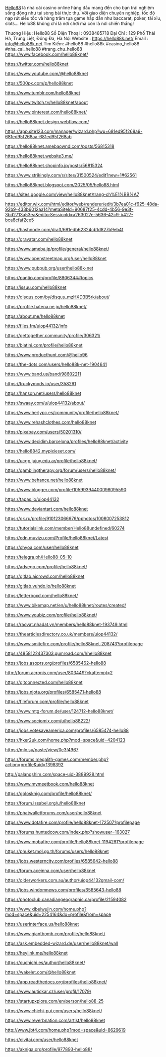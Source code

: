 <a href='https://hello88k.net/'>Hello88</a> là nhà cái casino online hàng đầu mang đến cho bạn trải nghiệm sống động như tại sòng bài thực thụ. Với giao diện chuyên nghiệp, tốc độ nạp rút siêu tốc và hàng trăm tựa game hấp dẫn như baccarat, poker, tài xỉu, slots... Hello88 không chỉ là nơi chơi mà còn là nơi chiến thắng!

Thương Hiệu: Hello88
Số Điện Thoại : 0938485718
Đại Chỉ : 129 Phố Thái Hà, Trung Liệt, Đống Đa, Hà Nội
Website : <a href='https://hello88k.net/'>https://hello88k.net/</a>
Email : info@hello88k.net
Tìm Kiếm: #hello88 #hello88k #casino_hello88 #nha_cai_hello88 #trang_chu_hello88
<a href='https://www.facebook.com/hello88knet/'>https://www.facebook.com/hello88knet/</a>

<a href='https://twitter.com/hello88knet'>https://twitter.com/hello88knet</a>

<a href='https://www.youtube.com/@hello88knet'>https://www.youtube.com/@hello88knet</a>

<a href='https://500px.com/p/hello88knet'>https://500px.com/p/hello88knet</a>

<a href='https://www.tumblr.com/hello88knet'>https://www.tumblr.com/hello88knet</a>

<a href='https://www.twitch.tv/hello88knet/about'>https://www.twitch.tv/hello88knet/about</a>

<a href='https://www.pinterest.com/hello88knet/'>https://www.pinterest.com/hello88knet/</a>

<a href='https://hello88knet.design.webflow.com/'>https://hello88knet.design.webflow.com/</a>

<a href='https://app.site123.com/manager/wizard.php?wu=681ed95f268a9-681ed95f268aa-681ed95f268ab'>https://app.site123.com/manager/wizard.php?wu=681ed95f268a9-681ed95f268aa-681ed95f268ab</a>

<a href='https://hello88knet.amebaownd.com/posts/56815318'>https://hello88knet.amebaownd.com/posts/56815318</a>

<a href='https://hello88knet.website3.me/'>https://hello88knet.website3.me/</a>

<a href='https://hello88knet.shopinfo.jp/posts/56815324'>https://hello88knet.shopinfo.jp/posts/56815324</a>

<a href='https://www.strikingly.com/s/sites/31500524/edit?new=1#62561'>https://www.strikingly.com/s/sites/31500524/edit?new=1#62561</a>

<a href='https://hello88knet.blogspot.com/2025/05/hello88.html'>https://hello88knet.blogspot.com/2025/05/hello88.html</a>

<a href='https://sites.google.com/view/hello88knet/trang-ch%E1%BB%A7'>https://sites.google.com/view/hello88knet/trang-ch%E1%BB%A7</a>

<a href='https://editor.wix.com/html/editor/web/renderer/edit/3b7ea01c-f625-48da-92b9-433b6012aa14?metaSiteId=90687f25-4cdd-4b56-9e3f-3bd2713a53ea&editorSessionId=a263027e-5636-42c9-b427-bca8cfaf2ce5'>https://editor.wix.com/html/editor/web/renderer/edit/3b7ea01c-f625-48da-92b9-433b6012aa14?metaSiteId=90687f25-4cdd-4b56-9e3f-3bd2713a53ea&editorSessionId=a263027e-5636-42c9-b427-bca8cfaf2ce5</a>

<a href='https://hashnode.com/draft/681edb62324cb1d827b9eb4f'>https://hashnode.com/draft/681edb62324cb1d827b9eb4f</a>

<a href='https://gravatar.com/hello88knet'>https://gravatar.com/hello88knet</a>

<a href='https://www.ameba.jp/profile/general/hello88knet/'>https://www.ameba.jp/profile/general/hello88knet/</a>

<a href='https://www.openstreetmap.org/user/hello88knet'>https://www.openstreetmap.org/user/hello88knet</a>

<a href='https://www.pubpub.org/user/hello88k-net'>https://www.pubpub.org/user/hello88k-net</a>

<a href='https://pantip.com/profile/8806344#topics'>https://pantip.com/profile/8806344#topics</a>

<a href='https://issuu.com/hello88knet'>https://issuu.com/hello88knet</a>

<a href='https://disqus.com/by/disqus_mzHXD3B5rk/about/'>https://disqus.com/by/disqus_mzHXD3B5rk/about/</a>

<a href='https://profile.hatena.ne.jp/hello88knet/'>https://profile.hatena.ne.jp/hello88knet/</a>

<a href='https://about.me/hello88knet'>https://about.me/hello88knet</a>

<a href='https://files.fm/uiop44132/info'>https://files.fm/uiop44132/info</a>

<a href='https://gettogether.community/profile/306321/'>https://gettogether.community/profile/306321/</a>

<a href='https://blatini.com/profile/hello88knet'>https://blatini.com/profile/hello88knet</a>

<a href='https://www.producthunt.com/@hello96'>https://www.producthunt.com/@hello96</a>

<a href='https://the-dots.com/users/hello88k-net-1904641'>https://the-dots.com/users/hello88k-net-1904641</a>

<a href='https://www.band.us/band/98602211'>https://www.band.us/band/98602211</a>

<a href='https://truckymods.io/user/358261'>https://truckymods.io/user/358261</a>

<a href='https://hanson.net/users/hello88knet'>https://hanson.net/users/hello88knet</a>

<a href='https://swaay.com/u/uiop44132/about/'>https://swaay.com/u/uiop44132/about/</a>

<a href='https://www.herlypc.es/community/profile/hello88knet/'>https://www.herlypc.es/community/profile/hello88knet/</a>

<a href='https://www.rehashclothes.com/hello88knet'>https://www.rehashclothes.com/hello88knet</a>

<a href='https://pixabay.com/users/50201310/'>https://pixabay.com/users/50201310/</a>

<a href='https://www.decidim.barcelona/profiles/hello88knet/activity'>https://www.decidim.barcelona/profiles/hello88knet/activity</a>

<a href='https://hello8842.mypixieset.com/'>https://hello8842.mypixieset.com/</a>

<a href='https://ucgp.jujuy.edu.ar/profile/hello88knet/'>https://ucgp.jujuy.edu.ar/profile/hello88knet/</a>

<a href='https://gamblingtherapy.org/forum/users/hello88knet/'>https://gamblingtherapy.org/forum/users/hello88knet/</a>

<a href='https://www.behance.net/hello88knet'>https://www.behance.net/hello88knet</a>

<a href='https://www.blogger.com/profile/10599394400098095590'>https://www.blogger.com/profile/10599394400098095590</a>

<a href='https://tapas.io/uiop44132'>https://tapas.io/uiop44132</a>

<a href='https://www.deviantart.com/hello88knet'>https://www.deviantart.com/hello88knet</a>

<a href='https://ok.ru/profile/910123066676/pphotos/1008007253812'>https://ok.ru/profile/910123066676/pphotos/1008007253812</a>

<a href='https://tutorialslink.com/member/Hello88undefined/60274'>https://tutorialslink.com/member/Hello88undefined/60274</a>

<a href='https://cdn.muvizu.com/Profile/hello88knet/Latest'>https://cdn.muvizu.com/Profile/hello88knet/Latest</a>

<a href='https://chyoa.com/user/hello88knet'>https://chyoa.com/user/hello88knet</a>

<a href='https://telegra.ph/Hello88-05-10'>https://telegra.ph/Hello88-05-10</a>

<a href='https://advego.com/profile/hello88knet/'>https://advego.com/profile/hello88knet/</a>

<a href='https://gitlab.aicrowd.com/hello88knet'>https://gitlab.aicrowd.com/hello88knet</a>

<a href='https://gitlab.vuhdo.io/hello88knet'>https://gitlab.vuhdo.io/hello88knet</a>

<a href='https://letterboxd.com/hello88knet/'>https://letterboxd.com/hello88knet/</a>

<a href='https://www.bikemap.net/en/u/hello88knet/routes/created/'>https://www.bikemap.net/en/u/hello88knet/routes/created/</a>

<a href='https://www.youbiz.com/profile/hello88knet/'>https://www.youbiz.com/profile/hello88knet/</a>

<a href='https://raovat.nhadat.vn/members/hello88knet-193749.html'>https://raovat.nhadat.vn/members/hello88knet-193749.html</a>

<a href='https://thearticlesdirectory.co.uk/members/uiop44132/'>https://thearticlesdirectory.co.uk/members/uiop44132/</a>

<a href='https://www.smitefire.com/profile/hello88knet-208743?profilepage'>https://www.smitefire.com/profile/hello88knet-208743?profilepage</a>

<a href='https://4858122437303.gumroad.com/l/hello88knet'>https://4858122437303.gumroad.com/l/hello88knet</a>

<a href='https://jobs.asoprs.org/profiles/6585462-hello88'>https://jobs.asoprs.org/profiles/6585462-hello88</a>

<a href='http://forum.acronis.com/user/803449?ckattempt=2'>http://forum.acronis.com/user/803449?ckattempt=2</a>

<a href='https://gitconnected.com/hello88knet'>https://gitconnected.com/hello88knet</a>

<a href='https://jobs.njota.org/profiles/6585471-hello88'>https://jobs.njota.org/profiles/6585471-hello88</a>

<a href='https://fileforum.com/profile/hello88knet'>https://fileforum.com/profile/hello88knet</a>

<a href='https://www.mtg-forum.de/user/124712-hello88knet/'>https://www.mtg-forum.de/user/124712-hello88knet/</a>

<a href='https://www.sociomix.com/u/hello88222/'>https://www.sociomix.com/u/hello88222/</a>

<a href='https://jobs.votesaveamerica.com/profiles/6585474-hello88'>https://jobs.votesaveamerica.com/profiles/6585474-hello88</a>

<a href='https://hker2uk.com/home.php?mod=space&uid=4204123'>https://hker2uk.com/home.php?mod=space&uid=4204123</a>

<a href='https://mlx.su/paste/view/0c3f4967'>https://mlx.su/paste/view/0c3f4967</a>

<a href='https://forums.megalith-games.com/member.php?action=profile&uid=1398392'>https://forums.megalith-games.com/member.php?action=profile&uid=1398392</a>

<a href='http://palangshim.com/space-uid-3889928.html'>http://palangshim.com/space-uid-3889928.html</a>

<a href='https://www.mymeetbook.com/hello88knet'>https://www.mymeetbook.com/hello88knet</a>

<a href='https://golosknig.com/profile/hello88knet/'>https://golosknig.com/profile/hello88knet/</a>

<a href='https://forum.issabel.org/u/hello88knet'>https://forum.issabel.org/u/hello88knet</a>

<a href='https://phatwalletforums.com/user/hello88knet'>https://phatwalletforums.com/user/hello88knet</a>

<a href='https://www.dotafire.com/profile/hello88knet-172507?profilepage'>https://www.dotafire.com/profile/hello88knet-172507?profilepage</a>

<a href='https://forums.huntedcow.com/index.php?showuser=163027'>https://forums.huntedcow.com/index.php?showuser=163027</a>

<a href='https://www.mobafire.com/profile/hello88knet-1194281?profilepage'>https://www.mobafire.com/profile/hello88knet-1194281?profilepage</a>

<a href='https://phuket.mol.go.th/forums/users/hello88knet'>https://phuket.mol.go.th/forums/users/hello88knet</a>

<a href='https://jobs.westerncity.com/profiles/6585642-hello88'>https://jobs.westerncity.com/profiles/6585642-hello88</a>

<a href='https://forum.aceinna.com/user/hello88knet'>https://forum.aceinna.com/user/hello88knet</a>

<a href='https://olderworkers.com.au/author/uiop44132gmail-com/'>https://olderworkers.com.au/author/uiop44132gmail-com/</a>

<a href='https://jobs.windomnews.com/profiles/6585643-hello88'>https://jobs.windomnews.com/profiles/6585643-hello88</a>

<a href='https://photoclub.canadiangeographic.ca/profile/21594082'>https://photoclub.canadiangeographic.ca/profile/21594082</a>

<a href='https://www.xibeiwujin.com/home.php?mod=space&uid=2254164&do=profile&from=space'>https://www.xibeiwujin.com/home.php?mod=space&uid=2254164&do=profile&from=space</a>

<a href='https://userinterface.us/hello88knet'>https://userinterface.us/hello88knet</a>

<a href='https://www.giantbomb.com/profile/hello88knet/'>https://www.giantbomb.com/profile/hello88knet/</a>

<a href='https://ask.embedded-wizard.de/user/hello88knet/wall'>https://ask.embedded-wizard.de/user/hello88knet/wall</a>

<a href='https://heylink.me/hello88knet'>https://heylink.me/hello88knet</a>

<a href='https://cuchichi.es/author/hello88knet/'>https://cuchichi.es/author/hello88knet/</a>

<a href='https://wakelet.com/@hello88knet'>https://wakelet.com/@hello88knet</a>

<a href='https://app.readthedocs.org/profiles/hello88knet/'>https://app.readthedocs.org/profiles/hello88knet/</a>

<a href='https://www.autickar.cz/user/profil/17079/'>https://www.autickar.cz/user/profil/17079/</a>

<a href='https://startupxplore.com/en/person/hello88-25'>https://startupxplore.com/en/person/hello88-25</a>

<a href='https://www.chichi-pui.com/users/hello88knet/'>https://www.chichi-pui.com/users/hello88knet/</a>

<a href='https://www.reverbnation.com/artist/hello88knet'>https://www.reverbnation.com/artist/hello88knet</a>

<a href='http://www.jbt4.com/home.php?mod=space&uid=8629619'>http://www.jbt4.com/home.php?mod=space&uid=8629619</a>

<a href='https://civitai.com/user/hello88knet'>https://civitai.com/user/hello88knet</a>

<a href='https://akniga.org/profile/977893-hello88/'>https://akniga.org/profile/977893-hello88/</a>

